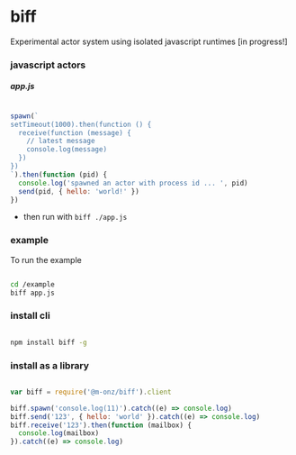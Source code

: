 
# biff

Experimental actor system using isolated javascript runtimes [in progress!]

### javascript actors

##### app.js

```js

spawn(`
setTimeout(1000).then(function () {
  receive(function (message) {
    // latest message
    console.log(message)
  })
})
`).then(function (pid) {
  console.log('spawned an actor with process id ... ', pid)
  send(pid, { hello: 'world!' })
})

```

* then run with ```biff ./app.js```


### example

To run the example

```sh

cd /example
biff app.js

```

### install cli

```sh

npm install biff -g

```

### install as a library

```js

var biff = require('@m-onz/biff').client

biff.spawn('console.log(11)').catch((e) => console.log)
biff.send('123', { hello: 'world' }).catch((e) => console.log)
biff.receive('123').then(function (mailbox) {
  console.log(mailbox)
}).catch((e) => console.log)

```
